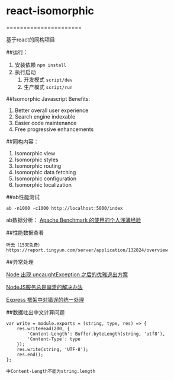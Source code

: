 # react-isomorphic
======================

基于react的同构项目

##运行：
1. 安装依赖 `npm install`
2. 执行启动 
	1. 开发模式 `script/dev`
	2. 生产模式 `script/run`

##Isomorphic Javascript Benefits:
1. Better overall user experience
2. Search engine indexable
3. Easier code maintenance
4. Free progressive enhancements

##同构内容：
1. Isomorphic view
2. Isomorphic styles
3. Isomorphic routing
4. Isomorphic data fetching
5. Isomorphic configuration
6. Isomorphic localization

##ab性能测试

    ab -n1000 -c1000 http://localhost:5000/index

ab数据分析： [Apache Benchmark 的使用的个人浅薄经验](https://ruby-china.org/topics/13870)

##性能数据查看
	
	听云（15天免费） https://report.tingyun.com/server/application/132824/overview

##异常处理

[Node 出现 uncaughtException 之后的优雅退出方案](http://www.infoq.com/cn/articles/quit-scheme-of-node-uncaughtexception-emergence) 

[NodeJS服务总是崩溃的解决办法](http://www.lai18.com/content/2165774.html)

[Express 框架中对错误的统一处理](http://itbilu.com/nodejs/npm/41ctyLryW.html)

##数据吐出中文计算问题

	var write = module.exports = (string, type, res) => {
		res.writeHead(200, {
			'Content-Length': Buffer.byteLength(string, 'utf8'),
			'Content-Type': type
		});
		res.write(string, 'UTF-8');
		res.end();
	};

	中Content-Length不能为string.length